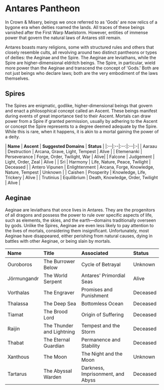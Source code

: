 # Antares Pantheon

In Crown & Misery, beings we once referred to as 'Gods' are now relics of a bygone era when deities roamed the lands. All traces of these beings vanished after the First Warp Maelstorm. However, entities of immense power that govern the natural laws of Antares still remain. 

Antares boasts many religions, some with structured rules and others that closely resemble cults, all revolving around two distinct pantheons or types of deities: the Aeginae and the Spire. The Aeginae are leviathans, while the Spire are higher-dimensional eldritch beings. The Spire, in particular, wield more power than the Aeginae and transcend the concept of 'Gods.' Both are not just beings who declare laws; both are the very embodiment of the laws themselves.

## Spires

The Spires are enigmatic, godlike, higher-dimensional beings that govern and enact a philosophical concept called an Ascent. These beings manifest during events of great importance tied to their Ascent. Mortals can draw power from a Spire if granted permission, usually by adhering to the Ascent or concept the Spire represents to a degree deemed adequate by the Spire. While this is rare, when it happens, it is akin to a mortal gaining the power of a deity.

| **Name** | **Ascent** | **Suggested Domains** | **Status** |
|:--|:--|:--:|:--|:-|
| Aaraau | Destruction | Arcana, Grave, Light, Tempest | Alive |
| Etemenanki | Perseverance | Forge, Order, Twilight, War | Alive|
| Falcone | Judgement | Light, Order, Zeal | Alive |
| Sri | Harmony | Life, Nature, Peace, Twilight | Deceased |
| Antero Vipunen | Enlightenment  | Arcana, Forge, Knowledge, Nature, Tempest | Unknown |
| Caishen | Prosperity | Knowledge, Life, Trickery  | Alive |
| Trutinius | Equilibrium | Death, Knowledge, Order, Twilight | Alive |

## Aeginae

Aeginae are leviathans that once lives in Antares. They are the progenitors of all dragons and possess the power to rule over specific aspects of life, such as elements, the skies, and the earth—domains traditionally overseen by gods. Unlike the Spires, Aeginae are even less likely to pay attention to the lives of mortals, considering them insignificant. Unfortunately, most Aeginae have disappeared, either perishing from natural causes, dying in battles with other Aeginae, or being slain by mortals.

| **Name** | **Title** | **Associated** | **Status** |
|:--|:--|:--|:--|
| Ouroboros | The Burrower Below | Cycle of Betrayal | Unknown |
| Jörmungandr | The World Serpent | Antares' Primordial Seas | Alive |
| Vorthalas | The Engraver | Promises and Punishment | Deceased |
| Thalassa | The Deep Sea | Bottomless Ocean | Deceased |
| Tiamat | The Brood Lord | Origin of Suffering | Deceased|
| Raijin | The Thunder and Lightning | Tempest and the Storm | Deceased |
| Thabat | The Eternal Guardian | Permanence and Stability | Deceased |
| Xanthous | The Moon | The Night and the Moon | Unknown |
| Tartarus | The Abyssal Warden | Darkness, Imprisonment, and Abyss | Deceased |